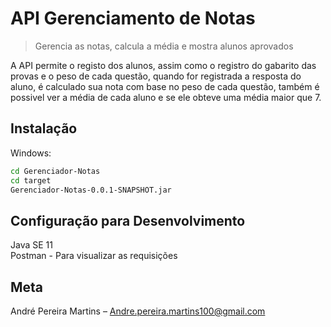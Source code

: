 # API Gerenciamento de Notas
> Gerencia as notas, calcula a média e mostra alunos aprovados

A API permite o registo dos alunos, assim como o registro do gabarito das provas e o peso de cada questão, quando for registrada a resposta do aluno, é calculado sua nota com base no peso de cada questão, também é possivel ver a média de cada aluno e se ele obteve uma média maior que 7.

## Instalação

Windows:

```sh
cd Gerenciador-Notas
cd target
Gerenciador-Notas-0.0.1-SNAPSHOT.jar


```

## Configuração para Desenvolvimento

Java SE 11 <br>
Postman - Para visualizar as requisições


## Meta

André Pereira Martins – Andre.pereira.martins100@gmail.com


